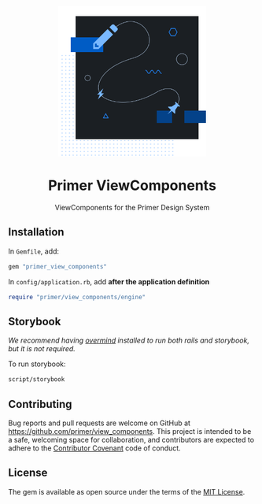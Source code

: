 <p align="center">
  <img width="300px" src="/static/assets/readme-components.png">
</p>

<h1 align="center">Primer ViewComponents</h1>

<p align="center">ViewComponents for the Primer Design System</p>

## Installation

In `Gemfile`, add:

```ruby
gem "primer_view_components"
```

In `config/application.rb`, add **after the application definition**

```ruby
require "primer/view_components/engine"
```

## Storybook

*We recommend having [overmind](https://github.com/DarthSim/overmind) installed to run both rails and storybook, but it is not required.*

To run storybook:

```bash
script/storybook
```

## Contributing

Bug reports and pull requests are welcome on GitHub at https://github.com/primer/view_components. This project is intended to be a safe, welcoming space for collaboration, and contributors are expected to adhere to the [Contributor Covenant](http://contributor-covenant.org) code of conduct.

## License

The gem is available as open source under the terms of the [MIT License](https://opensource.org/licenses/MIT).
